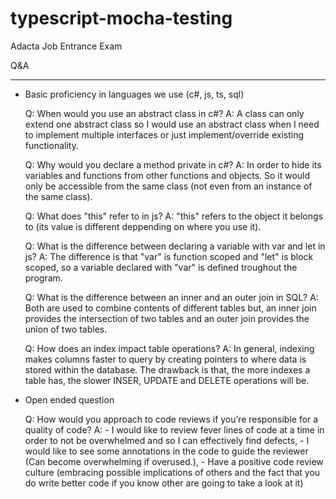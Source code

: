# typescript-mocha-testing
Adacta Job Entrance Exam

Q&A

---

- Basic proficiency in languages we use (c#, js, ts, sql)

    Q: When would you use an abstract class in c#?
    A: A class can only extend one abstract class so I would use an abstract class when I need to implement multiple interfaces or just implement/override existing functionality. 
                
    Q: Why would you declare a method private in c#?
    A: In order to hide its variables and functions from other functions and objects. So it would only be accessible from the same class (not even from an instance of the same class).

    Q: What does "this" refer to in js?
    A: "this" refers to the object it belongs to (its value is different deppending on where you use it).

    Q: What is the difference between declaring a variable with var and let in js?
    A: The difference is that "var" is function scoped and "let" is block scoped, so a variable declared with "var" is defined troughout the program.

    Q: What is the difference between an inner and an outer join in SQL?
    A: Both are used to combine contents of different tables but, an inner join provides the intersection of two tables and an outer join provides the union of two tables.

    Q: How does an index impact table operations?
    A: In general, indexing makes columns faster to query by creating pointers to where data is stored within the database. The drawback is that, the more indexes a table has, the slower INSER, UPDATE and DELETE operations will be. 

- Open ended question

    Q: How would you approach to code reviews if you’re responsible for a quality of code?
    A: - I would like to review fever lines of code at a time in order to not be overwhelmed and so I can effectively find defects,
       - I would like to see some annotations in the code to guide the reviewer (Can become overwhelming if overused.),
       - Have a positive code review culture (embracing possible implications of others and the fact that you do write better code if you know other are going to take a look at it)
